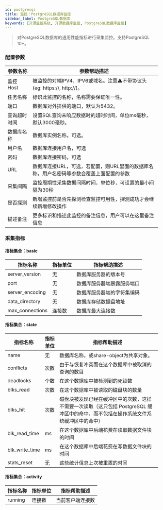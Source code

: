 ```yaml
---
id: postgresql  
title: 监控：PostgreSQL数据库监控      
sidebar_label: PostgreSQL数据库   
keywords: [开源监控系统, 开源数据库监控, PostgreSQL数据库监控]
---
```


> 对PostgreSQL数据库的通用性能指标进行采集监控。支持PostgreSQL 10+。

### 配置参数

| 参数名称      | 参数帮助描述 |
| ----------- | ----------- |
| 监控Host     | 被监控的对端IPV4，IPV6或域名。注意⚠️不带协议头(eg: https://, http://)。 |
| 任务名称     | 标识此监控的名称，名称需要保证唯一性。  |
| 端口        | 数据库对外提供的端口，默认为5432。  |
| 查询超时时间 | 设置SQL查询未响应数据时的超时时间，单位ms毫秒，默认3000毫秒。  |
| 数据库名称   | 数据库实例名称，可选。  |
| 用户名      | 数据库连接用户名，可选 |
| 密码        | 数据库连接密码，可选 |
| URL        | 数据库连接URL，可选，若配置，则URL里面的数据库名称，用户名密码等参数会覆盖上面配置的参数  |
| 采集间隔    | 监控周期性采集数据间隔时间，单位秒，可设置的最小间隔为30秒  |
| 是否探测    | 新增监控前是否先探测检查监控可用性，探测成功才会继续新增修改操作  |
| 描述备注    | 更多标识和描述此监控的备注信息，用户可以在这里备注信息  |

### 采集指标

#### 指标集合：basic

| 指标名称      | 指标单位 | 指标帮助描述 |
| ----------- | ----------- | ----------- |
| server_version  | 无 | 数据库服务器的版本号 |
| port            | 无 | 数据库服务器端暴露服务端口 |
| server_encoding | 无 | 数据库服务器端的字符集编码 |
| data_directory  | 无 | 数据库存储数据盘地址 |
| max_connections | 连接数 | 数据库最大连接数 |

#### 指标集合：state

| 指标名称      | 指标单位 | 指标帮助描述 |
| ----------- | ----------- | ----------- |
| name            | 无     | 数据库名称，或share-object为共享对象。 |
| conflicts       | 次数   | 由于与恢复冲突而在这个数据库中被取消的查询的数目 |
| deadlocks       | 个数   | 在这个数据库中被检测到的死锁数 |
| blks_read       | 次数   | 在这个数据库中被读取的磁盘块的数量 |
| blks_hit        | 次数   | 磁盘块被发现已经在缓冲区中的次数，这样不需要一次读取（这只包括 PostgreSQL 缓冲区中的命中，而不包括在操作系统文件系统缓冲区中的命中） |   
| blk_read_time   | ms    | 在这个数据库中后端花费在读取数据文件块的时间 |
| blk_write_time  | ms    | 在这个数据库中后端花费在写数据文件块的时间 |
| stats_reset     | 无    | 这些统计信息上次被重置的时间 |


#### 指标集合：activity

| 指标名称      | 指标单位 | 指标帮助描述 |
| ----------- | ----------- | ----------- |
| running         | 连接数 | 当前客户端连接数 |



